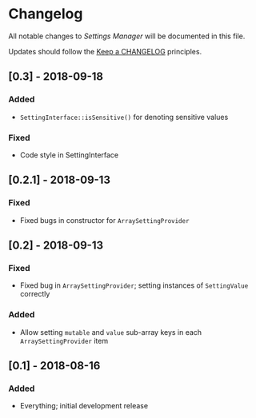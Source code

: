 # Changelog

All notable changes to *Settings Manager* will be documented in this file.

Updates should follow the [Keep a CHANGELOG](http://keepachangelog.com/) principles.

## [0.3] - 2018-09-18
### Added
- `SettingInterface::isSensitive()` for denoting sensitive values
### Fixed
- Code style in SettingInterface

## [0.2.1] - 2018-09-13
### Fixed
- Fixed bugs in constructor for `ArraySettingProvider`

## [0.2] - 2018-09-13
### Fixed
- Fixed bug in `ArraySettingProvider`; setting instances of `SettingValue` correctly
### Added
- Allow setting `mutable` and `value` sub-array keys in each `ArraySettingProvider` item

## [0.1] - 2018-08-16 
### Added
- Everything; initial development release
